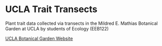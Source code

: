 # UCLA Trait Transects

Plant trait data collected via transects in the Mildred E. Mathias Botanical Garden at UCLA by students of Ecology (EEB122)

[UCLA Botanical Garden Website](https://www.botgard.ucla.edu/plan-your-visit/)
